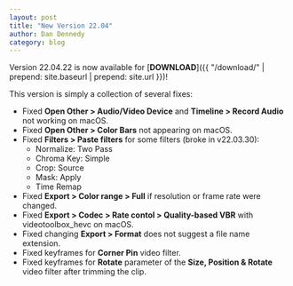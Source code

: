 ```yaml
---
layout: post
title: "New Version 22.04"
author: Dan Dennedy
category: blog
---
```


Version 22.04.22 is now available for [**DOWNLOAD**]({{ "/download/" | prepend: site.baseurl | prepend: site.url }})!

This version is simply a collection of several fixes:

- Fixed **Open Other > Audio/Video Device** and **Timeline > Record Audio** not working on macOS.
- Fixed **Open Other > Color Bars** not appearing on macOS.
- Fixed **Filters > Paste filters** for some filters (broke in v22.03.30):
  * Normalize: Two Pass
  * Chroma Key: Simple
  * Crop: Source
  * Mask: Apply
  * Time Remap
- Fixed **Export > Color range > Full** if resolution or frame rate were changed.
- Fixed **Export > Codec > Rate contol > Quality-based VBR** with videotoolbox_hevc on macOS.
- Fixed changing **Export > Format** does not suggest a file name extension.
- Fixed keyframes for **Corner Pin** video filter.
- Fixed keyframes for **Rotate** parameter of the **Size, Position & Rotate** video filter after trimming the clip.